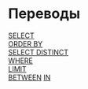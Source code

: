 # Переводы ############################

[SELECT][SELECT]   
[ORDER BY][ORDER]   
[SELECT DISTINCT][DISTINCT]   
[WHERE][WHERE]  
[LIMIT][LIMIT]  
[BETWEEN][BETWEEN]
[IN][IN]

[SELECT]:   ./01_Select/translate.md
[ORDER]:    ./02_OrderBy/translate.md
[DISTINCT]: ./03_SelectDistinct/translate.md
[WHERE]:    ./04_Where/translate.md
[LIMIT]:    ./05_Limit/translate.md
[BETWEEN]:  ./06_Between/translate.md
[IN]:       ./07_In/tranclate.md